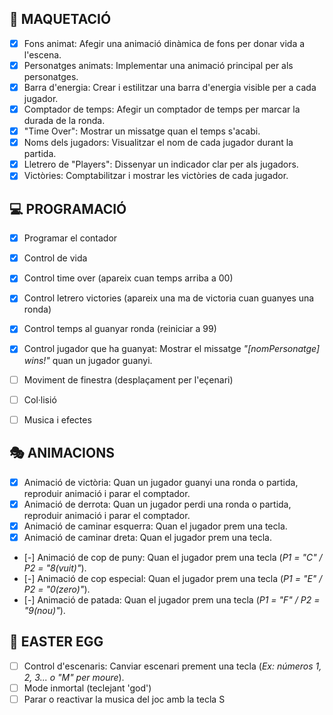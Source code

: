 ## 🎨 MAQUETACIÓ  
- [x] Fons animat: Afegir una animació dinàmica de fons per donar vida a l'escena.  
- [x] Personatges animats: Implementar una animació principal per als personatges.  
- [x] Barra d'energia: Crear i estilitzar una barra d'energia visible per a cada jugador.  
- [x] Comptador de temps: Afegir un comptador de temps per marcar la durada de la ronda.  
- [x] "Time Over": Mostrar un missatge quan el temps s'acabi.  
- [x] Noms dels jugadors: Visualitzar el nom de cada jugador durant la partida.  
- [x] Lletrero de "Players": Dissenyar un indicador clar per als jugadors.  
- [x] Victòries: Comptabilitzar i mostrar les victòries de cada jugador.  

## 💻 PROGRAMACIÓ  
- [x] Programar el contador
- [x] Control de vida 
- [x] Control time over (apareix cuan temps arriba a 00)
- [x] Control letrero victories (apareix una ma de victoria cuan guanyes una ronda)
- [x] Control temps al guanyar ronda (reiniciar a 99)
- [x] Control jugador que ha guanyat: Mostrar el missatge *"[nomPersonatge] wins!"* quan un jugador guanyi.  
- [ ] Moviment de finestra (desplaçament per l'eçenari)
- [ ] Col·lisió
- [ ] Musica i efectes


## 🎭 ANIMACIONS  
- [x] Animació de victòria: Quan un jugador guanyi una ronda o partida, reproduir animació i parar el comptador.  
- [x] Animació de derrota: Quan un jugador perdi una ronda o partida, reproduir animació i parar el comptador.  
- [x] Animació de caminar esquerra: Quan el jugador prem una tecla.
- [x] Animació de caminar dreta: Quan el jugador prem una tecla.
- [-] Animació de cop de puny: Quan el jugador prem una tecla (*P1 = "C" / P2 = "8(vuit)"*).  
- [-] Animació de cop especial: Quan el jugador prem una tecla (*P1 = "E" / P2 = "0(zero)"*). 
- [-] Animació de patada: Quan el jugador prem una tecla (*P1 = "F" / P2 = "9(nou)"*).

## 🥚 EASTER EGG  
- [ ] Control d'escenaris: Canviar escenari prement una tecla (*Ex: números 1, 2, 3... o "M" per moure*).  
- [ ] Mode inmortal (teclejant 'god')
- [ ] Parar o reactivar la musica del joc amb la tecla S
